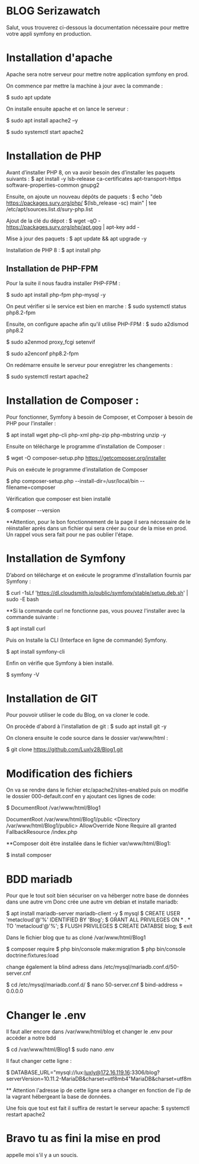 # BLOG Serizawatch

Salut, vous trouverez ci-dessous la documentation nécessaire pour mettre votre appli symfony en production.


# Installation d'apache

Apache sera notre serveur pour mettre notre application symfony en prod.

On commence par mettre la machine à jour avec la commande :

$ sudo  apt update

On installe ensuite apache et on lance le serveur :

$ sudo  apt  install apache2 –y

$ sudo  systemctl start apache2


# Installation de PHP
Avant d’installer PHP 8, on va avoir besoin des d’installer les paquets suivants :
$ apt install -y lsb-release ca-certificates apt-transport-https software-properties-common gnupg2

Ensuite, on ajoute un nouveau dépôts de paquets :
$ echo "deb https://packages.sury.org/php/ $(lsb_release -sc) main" | tee /etc/apt/sources.list.d/sury-php.list

Ajout de la clé du dépot :
$ wget -qO - https://packages.sury.org/php/apt.gpg | apt-key add -

Mise à jour des paquets :
$ apt update && apt upgrade -y

Installation de PHP 8 :
$ apt install php

## Installation de PHP-FPM

Pour la suite il nous faudra installer PHP-FPM :

$ sudo apt install php-fpm php-mysql -y 

On peut vérifier si le service est bien en marche :
$ sudo systemctl status php8.2-fpm 

Ensuite, on configure apache afin qu'il utilise PHP-FPM :
$ sudo a2dismod php8.2 

$ sudo a2enmod proxy_fcgi setenvif

$ sudo a2enconf php8.2-fpm

On redémarre ensuite le serveur pour enregistrer les changements :

$ sudo systemctl restart apache2


# Installation de Composer :

Pour fonctionner, Symfony à besoin de Composer, et Composer à besoin de PHP pour l’installer :

$ apt install wget php-cli php-xml php-zip php-mbstring unzip -y

Ensuite on télécharge le programme d’installation de Composer :

$ wget -O composer-setup.php https://getcomposer.org/installer

Puis on exécute le programme d’installation de Composer

$ php composer-setup.php --install-dir=/usr/local/bin --filename=composer

Vérification que composer est bien installé

$ composer --version

**Attention, pour le bon fonctionnement de la page il sera nécessaire de le réinstaller après dans un fichier qui sera créer au cour de la mise en prod. Un rappel vous sera fait pour ne pas oublier l'étape.


# Installation de Symfony


D’abord on télécharge et on exécute le programme d’installation fournis par Symfony :

$ curl -1sLf 'https://dl.cloudsmith.io/public/symfony/stable/setup.deb.sh' | sudo -E bash

**Si la commande curl ne fonctionne pas, vous pouvez l'installer avec la commande suivante :

$ apt install curl

Puis on Installe la CLI (Interface en ligne de commande) Symfony.

$ apt install symfony-cli

Enfin on vérifie que Symfony à bien installé.

$ symfony -V


# Installation de GIT

Pour pouvoir utiliser le code du Blog, on va cloner le code.

On procède d'abord à l'installation de git :
$ sudo apt install git -y

On clonera ensuite le code source dans le dossier var/www/html :

$ git clone https://github.com/Luxly28/Blog1.git


# Modification des fichiers

On va se rendre dans le fichier etc/apache2/sites-enabled puis on modifie le dossier 000-default.conf en y ajoutant ces lignes de code:

$ DocumentRoot /var/www/html/Blog1


DocumentRoot /var/www/html/Blog1/public
        <Directory /var/www/html/Blog1/public>
        AllowOverride None
        Require all granted
        FallbackResource /index.php
    </Directory>

**Composer doit être installée dans le fichier var/www/html/Blog1:

$ install composer


# BDD mariadb

Pour que le tout soit bien sécuriser on va héberger notre base de données dans une autre vm Donc crée une autre vm debian et installe mariadb:


$  apt install mariadb-server mariadb-client -y
$ mysql
$ CREATE USER 'metacloud'@'%' IDENTIFIED BY 'Blog';
$ GRANT ALL PRIVILEGES ON * . * TO 'metacloud'@'%';
$ FLUSH PRIVILEGES
$ CREATE DATABSE blog;
$ exit



Dans le fichier blog que tu as cloné /var/www/html/Blog1

$ composer require
$ php bin/console make:migration
$ php bin/console doctrine:fixtures:load



change également la blind adress dans /etc/mysql/mariadb.conf.d/50-server.cnf


$ cd  /etc/mysql/mariadb.conf.d/
$ nano 50-server.cnf
$ bind-address = 0.0.0.0



# Changer le .env

Il faut aller encore dans /var/www/html/blog et changer le .env pour accéder a notre bdd


 $ cd /var/www/html/Blog1
$ sudo nano .env


Il faut changer cette ligne :


$ DATABASE_URL="mysql://lux:luxly@172.16.119.16:3306/blog?serverVersion=10.11.2-MariaDB&charset=utf8mb4"MariaDB&charset=utf8m

** Attention l'adresse ip de cette ligne sera a changer en fonction de l'ip de la vagrant hébergeant la base de données.

Une fois que tout est fait il suffira de restart le serveur apache:
 $ systemctl restart apache2
 
# Bravo tu as fini la mise en prod
appelle moi s'il y a un soucis. 







